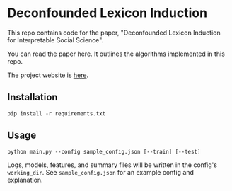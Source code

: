 # Deconfounded Lexicon Induction

This repo contains code for the paper, "Deconfounded Lexicon Induction for Interpretable Social Science".

You can read the paper here. It outlines the algorithms implemented in this repo.

The project website is [here]().

## Installation

`pip install -r requirements.txt`

## Usage

`python main.py --config sample_config.json [--train] [--test]`

Logs, models, features, and summary files will be written in the config's `working_dir`. See `sample_config.json` for an example config and explanation. 

